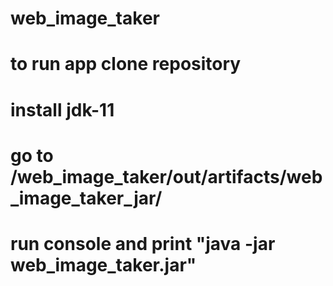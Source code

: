 # web_image_taker
# to run app clone repository
# install jdk-11
# go to /web_image_taker/out/artifacts/web_image_taker_jar/
# run console and print "java -jar web_image_taker.jar"
